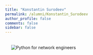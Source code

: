 ```yaml
---
title: "Konstantin Surodeev"
permalink: /alumni/Konstantin_Surodeev
author_profile: false
comments: false
sidebar: false
---
```


<div style="padding: 20px;">
  <img src="https://raw.githubusercontent.com/pyneng/pyneng.github.io/master/alumni/Konstantin_Surodeev.png" alt="Python for network engineers">
</div>

